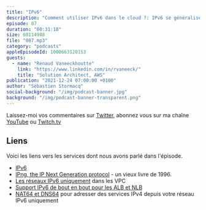 ```yaml
---
title: "IPv6"
description: "Comment utiliser IPv6 dans le cloud ?: IPv6 se généralise, principalement pour simplifier les plans d'adressage et bénéficier de 2^128 addresses IP. En écoutant ce podcast, vous découvrirez les challenges pour migrer de IPv4 à IPv6. Nous expliquons aussi comment déployer des réseaux IPv6 uniquement ou hybrides IPv4-IPv6 dans le cloud AWS."
episode: 87
duration: "00:31:18"
size: 60114988
file: "087.mp3"
category: "podcasts"
appleEpisodeId: 1000663120153
guests:
  - name: "Renaud Vaneeckhoutte"
    link: "https://www.linkedin.com/in/rvaneeck/"
    title: "Solution Architect, AWS"
publication: "2021-12-24 07:00:00 +0100"
author: "Sébastien Stormacq"
social-background: "/img/podcast-banner.jpg"
background: "/img/podcast-banner-transparent.png"
---
```


Laissez-moi vos commentaires sur [Twitter](https://twitter.com/sebsto), abonnez vous sur ma chaîne [YouTube](https://www.youtube.com/sebsto) ou [Twitch.tv](https://www.twitch.tv/sebAWS)

## Liens

Voici les liens vers les services dont nous avons parlé dans l'épisode.

- [IPv6](https://en.wikipedia.org/wiki/IPv6)
- [IPng, the IP Next Generation protocol](https://www.amazon.com/IPng-Internet-Protocol-Next-Generation/dp/0201633957) - un vieux livre de 1996.
- [Les réseaux IPv6 uniquement](https://aws.amazon.com/blogs/networking-and-content-delivery/introducing-ipv6-only-subnets-and-ec2-instances/) dans les VPC
- [Support IPv6 de bout en bout pour les ALB et NLB](https://aws.amazon.com/about-aws/whats-new/2021/11/application-load-balancer-network-load-balancer-end-to-end-ipv6-support/)
- [NAT64 et DNS64](https://aws.amazon.com/about-aws/whats-new/2021/11/aws-nat64-dns64-communication-ipv6-ipv4-services/) pour adresser des services IPv4 depuis votre réseau IPv6 uniquement
